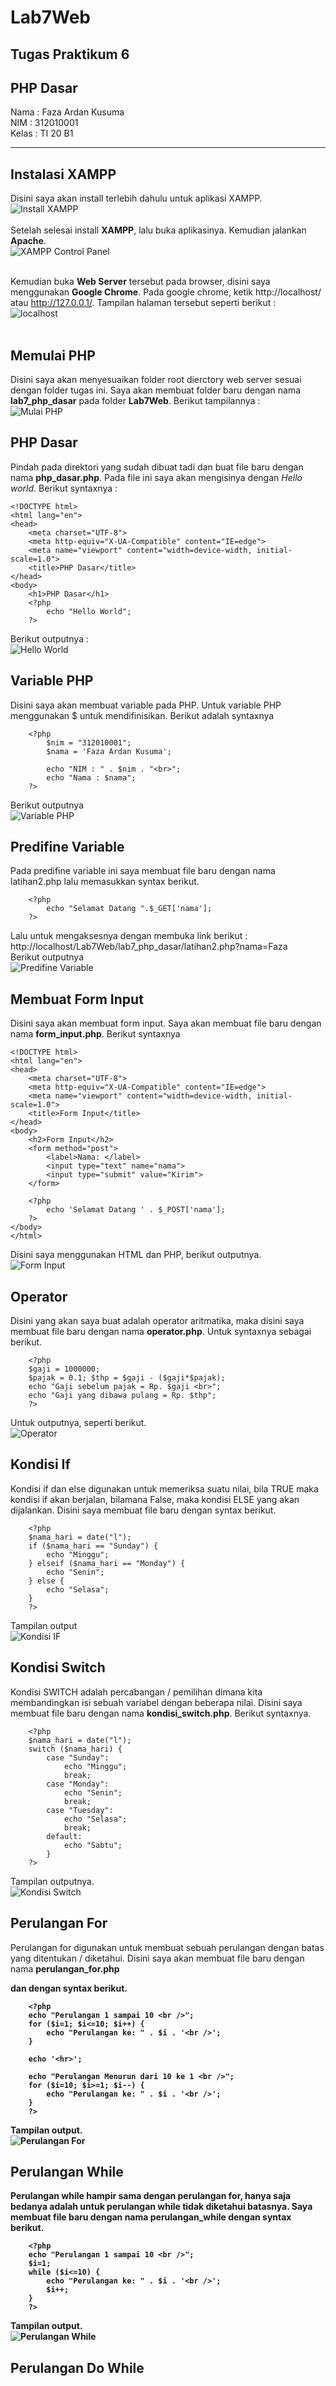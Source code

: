 # Lab7Web
## Tugas Praktikum 6
## PHP Dasar

Nama : Faza Ardan Kusuma<br>
NIM : 312010001<br>
Kelas : TI 20 B1<br>

<hr>

## Instalasi XAMPP
Disini saya akan install terlebih dahulu untuk aplikasi XAMPP.<br>
![Install XAMPP](Pic/install1.png)<br><br>
Setelah selesai install <b>XAMPP</b>, lalu buka aplikasinya. Kemudian jalankan <b>Apache</b>.<br>
![XAMPP Control Panel](Pic/xampp.png)<br><br>

Kemudian buka <b>Web Server</b> tersebut pada browser, disini saya menggunakan <b>Google Chrome</b>. Pada google chrome, ketik http://localhost/ atau http://127.0.0.1/. Tampilan halaman tersebut seperti berikut :<br>
![localhost](Pic/localhost.png)<br><br>

## Memulai PHP
Disini saya akan menyesuaikan folder root dierctory web server sesuai dengan folder tugas ini. Saya akan membuat folder baru dengan nama <b>lab7_php_dasar</b> pada folder <b>Lab7Web</b>. Berikut tampilannya : <br>
![Mulai PHP](Pic/dir1.png)<br>

## PHP Dasar
Pindah pada direktori yang sudah dibuat tadi dan buat file baru dengan nama <b>php_dasar.php</b>. Pada file ini saya akan mengisinya dengan <i>Hello world</i>. Berikut syntaxnya :
```
<!DOCTYPE html>
<html lang="en">
<head>
    <meta charset="UTF-8">
    <meta http-equiv="X-UA-Compatible" content="IE=edge">
    <meta name="viewport" content="width=device-width, initial-scale=1.0">
    <title>PHP Dasar</title>
</head>
<body>
    <h1>PHP Dasar</h1>
    <?php
        echo "Hello World";
    ?>
```
Berikut outputnya :<br>
![Hello World](Pic/helloworld.png)<br>

## Variable PHP
Disini saya akan membuat variable pada PHP. Untuk variable PHP menggunakan $ untuk mendifinisikan. Berikut adalah syntaxnya
```
    <?php 
        $nim = "312010001"; 
        $nama = 'Faza Ardan Kusuma'; 
        
        echo "NIM : " . $nim . "<br>"; 
        echo "Nama : $nama"; 
    ?>
```
Berikut outputnya<br>
![Variable PHP](Pic/menggunakan%20variable.png)<br>

## Predifine Variable
Pada predifine variable ini saya membuat file baru dengan nama latihan2.php lalu memasukkan syntax berikut.
```
    <?php
        echo "Selamat Datang ".$_GET['nama'];
    ?>
```
Lalu untuk mengaksesnya dengan membuka link berikut :<br>
http://localhost/Lab7Web/lab7_php_dasar/latihan2.php?nama=Faza<br>
Berikut outputnya<br>
![Predifine Variable](Pic/predefine%20variable.png)<br>


## Membuat Form Input
Disini saya akan membuat form input. Saya akan membuat file baru dengan nama <b>form_input.php</b>. Berikut syntaxnya
```
<!DOCTYPE html>
<html lang="en">
<head>
    <meta charset="UTF-8">
    <meta http-equiv="X-UA-Compatible" content="IE=edge">
    <meta name="viewport" content="width=device-width, initial-scale=1.0">
    <title>Form Input</title>
</head>
<body>
    <h2>Form Input</h2>
    <form method="post"> 
        <label>Nama: </label> 
        <input type="text" name="nama"> 
        <input type="submit" value="Kirim"> 
    </form> 
    
    <?php 
        echo 'Selamat Datang ' . $_POST['nama']; 
    ?>
</body>
</html>
```
Disini saya menggunakan HTML dan PHP, berikut outputnya.<br>
![Form Input](Pic/form_input.png)<br>


## Operator
Disini yang akan saya buat adalah operator aritmatika, maka disini saya membuat file baru dengan nama <b>operator.php</b>. Untuk syntaxnya sebagai berikut.<br>
```
    <?php 
    $gaji = 1000000; 
    $pajak = 0.1; $thp = $gaji - ($gaji*$pajak); 
    echo "Gaji sebelum pajak = Rp. $gaji <br>"; 
    echo "Gaji yang dibawa pulang = Rp. $thp"; 
    ?>
```
Untuk outputnya, seperti berikut.<br>
![Operator](Pic/operator.png)<br>


## Kondisi If
Kondisi if dan else digunakan untuk memeriksa suatu nilai, bila TRUE maka kondisi if akan berjalan, bilamana False, maka kondisi ELSE yang akan dijalankan. Disini saya membuat file baru dengan syntax berikut.
```
    <?php 
    $nama_hari = date("l"); 
    if ($nama_hari == "Sunday") { 
        echo "Minggu"; 
    } elseif ($nama_hari == "Monday") { 
        echo "Senin"; 
    } else { 
        echo "Selasa"; 
    } 
    ?>
```
Tampilan output<br>
![Kondisi IF](Pic/kondisi_if.png)<br>

## Kondisi Switch
Kondisi SWITCH adalah percabangan / pemilihan dimana kita membandingkan isi sebuah variabel dengan beberapa nilai. Disini saya membuat file baru dengan nama <b>kondisi_switch.php</b>. Berikut syntaxnya.<br>
```
    <?php 
    $nama_hari = date("l"); 
    switch ($nama_hari) { 
        case "Sunday": 
            echo "Minggu"; 
            break; 
        case "Monday": 
            echo "Senin"; 
            break;
        case "Tuesday": 
            echo "Selasa"; 
            break; 
        default: 
            echo "Sabtu"; 
        }
    ?>
```

Tampilan outputnya.<br>
![Kondisi Switch](Pic/kondisi_switch.png)<br>


## Perulangan For
Perulangan for digunakan untuk membuat sebuah perulangan dengan batas yang ditentukan / diketahui. Disini saya akan membuat file baru dengan nama <b>perulangan_for.php</p> dan dengan syntax berikut.<br>
```
    <?php 
    echo "Perulangan 1 sampai 10 <br />"; 
    for ($i=1; $i<=10; $i++) { 
        echo "Perulangan ke: " . $i . '<br />'; 
    } 
    
    echo '<hr>';

    echo "Perulangan Menurun dari 10 ke 1 <br />"; 
    for ($i=10; $i>=1; $i--) { 
        echo "Perulangan ke: " . $i . '<br />'; 
    } 
    ?>
```

Tampilan output.<br>
![Perulangan For](Pic/perulangan_for.png)<br>


## Perulangan While
Perulangan while hampir sama dengan perulangan for, hanya saja bedanya adalah untuk perulangan while tidak diketahui batasnya. Saya membuat file baru dengan nama <b>perulangan_while</b> dengan syntax berikut.<br>
```
    <?php 
    echo "Perulangan 1 sampai 10 <br />"; 
    $i=1; 
    while ($i<=10) { 
        echo "Perulangan ke: " . $i . '<br />'; 
        $i++; 
    } 
    ?>
```

Tampilan output. <br>
![Perulangan While](Pic/perulangan_while.png)<br>


## Perulangan Do While